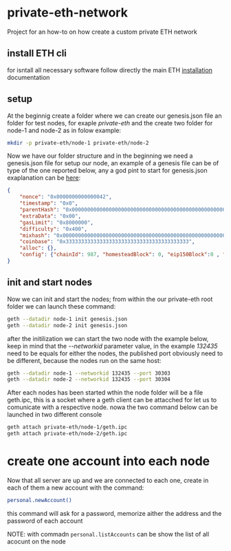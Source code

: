 # private-eth-network
Project for an how-to on how create a custom private ETH network

## install ETH cli
for isntall all necessary software follow directly the main ETH [installation](https://geth.ethereum.org/docs/install-and-build/installing-geth) documentation

## setup
At the beginnig create a folder where we can create our genesis.json file an folder for test nodes, for exaple *private-eth* and the create two folder for node-1 and node-2 as in folow example:
```bash
mkdir -p private-eth/node-1 private-eth/node-2
```
Now we have our folder structure and in the beginning we need a genesis.json file for setup our node, an example of a genesis file can be of type of the one reported below, any a god pint to start for genesis.json exaplanation can be [here](https://ethereum.stackexchange.com/questions/2376/what-does-each-genesis-json-parameter-mean/2377):
```json
{
    "nonce": "0x0000000000000042",
    "timestamp": "0x0",
    "parentHash": "0x0000000000000000000000000000000000000000000000000000000000000000",
    "extraData": "0x00",
    "gasLimit": "0x8000000",
    "difficulty": "0x400",
    "mixhash": "0x0000000000000000000000000000000000000000000000000000000000000000",
    "coinbase": "0x3333333333333333333333333333333333333333",
    "alloc": {},
    "config": {"chainId": 987, "homesteadBlock": 0, "eip150Block":0 , "eip155Block": 0, "eip158Block": 0}
}
```

## init and start nodes
Now we can init and start the nodes; from within the our private-eth root folder we can launch these command:
```bash
geth --datadir node-1 init genesis.json
geth --datadir node-2 init genesis.json
```

after the initilization we can start the two node with the example below, keep in mind that the *--networkid* parameter value, in the example *132435* need to be equals for either the nodes, the published port obviously need to be different, because the nodes run on the same host:
```bash
geth --datadir node-1 --networkid 132435 --port 30303
geth --datadir node-2 --networkid 132435 --port 30304
```
After each nodes has been started wthin the node folder will be a file geth.ipc, this is a socket where a geth client can be attacched for let us to comunicate with a respective node. nowa the two command below can be launched in two different console
```bash
geth attach private-eth/node-1/geth.ipc
geth attach private-eth/node-2/geth.ipc
```

# create one account into each node
Now that all server are up and we are connected to each one, create in each of them a new account with the command:
```bash
personal.newAccount()
```
this command will ask for a password, memorize aither the address and the password of each account

NOTE: with commadn ```personal.listAccounts``` can be show the list of all acocunt on the node
